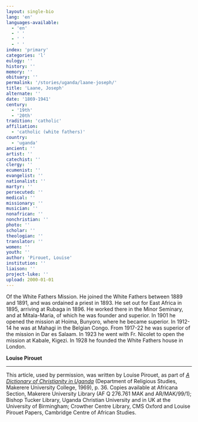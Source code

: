 ```yaml
---
layout: single-bio
lang: 'en'
languages-available:
  - 'en'
  - ' '
  - ' '
  - ' '
index: 'primary'
categories: 'l'
eulogy: ''
history: ''
memory: ''
obituary: ''
permalink: '/stories/uganda/laane-joseph/'
title: 'Laane, Joseph'
alternate: ''
date: '1869-1941'
century:
  - '19th'
  - '20th'
tradition: 'catholic'
affiliation:
  - 'catholic (white fathers)'
country:
  - 'uganda'
ancient: ''
artist: ''
catechist: ''
clergy: ''
ecumenist: ''
evangelist: ''
nationalist: ''
martyr: ''
persecuted: ''
medical: ''
missionary: ''
musician: ''
nonafrican: ''
nonchristian: ''
photo: ''
scholar: ''
theologian: ''
translator: ''
women: ''
youth: ''
author: 'Pirouet, Louise'
institution: ''
liaison: ''
project-luke: ''
upload: 2000-01-01
---
```




Of the White Fathers Mission. He joined the White Fathers between 1889 and 1891, and was ordained a priest in 1893. He set out for East Africa in 1895, arriving at Rubaga in 1896. He worked there in the Minor Seminary, and at Mitala-Maria, of which he was founder and superior. In 1901 he opened the mission at Hoima, Bunyoro, where he became superior. In 1912-14 he was at Mahagi in the Belgian Congo. From 1917-22 he was superior of the mission in Dar es Salaam. In 1923 he went with Fr. Nicolet to open the mission at Kabale, Kigezi. In 1928 he founded the White Fathers house in London.

**Louise Pirouet**

---

This article, used by permission, was written by Louise Pirouet, as part of [*A Dictionary of Christianity in Uganda*](pirouet-foreword.html) (Department of Religious Studies, Makerere University College, 1969), p. 36. Copies available at Africana Section, Makerere University Library (AF Q 276.761 MAK and AR/MAK/99/1); Bishop Tucker Library, Uganda Christian University and in UK at the University of Birmingham; Crowther Centre Library, CMS Oxford and Louise Pirouet Papers, Cambridge Centre of African Studies.